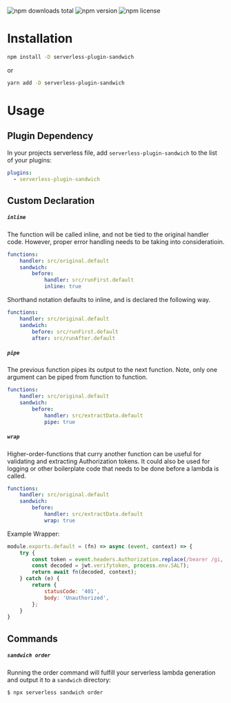 ![npm downloads total](https://img.shields.io/npm/dt/serverless-plugin-sandwich.svg) ![npm version](https://img.shields.io/npm/v/serverless-plugin-sandwich.svg) ![npm license](https://img.shields.io/npm/l/serverless-plugin-sandwich.svg)

# Installation

```sh
npm install -D serverless-plugin-sandwich
```
or
```sh
yarn add -D serverless-plugin-sandwich
```

# Usage

## Plugin Dependency

In your projects serverless file, add `serverless-plugin-sandwich` to the list of your plugins:

```yaml
plugins:
  - serverless-plugin-sandwich
```

## Custom Declaration
##### `inline`
The function will be called inline, and not be tied to the original handler code. However, proper error handling needs to be taking into consideratioin.

```yaml
functions:
    handler: src/original.default
    sandwich:
        before:
            handler: src/runFirst.default
            inline: true
```

Shorthand notation defaults to inline, and is declared the following way. 

```yaml
functions:
    handler: src/original.default
    sandwich:
        before: src/runFirst.default
        after: src/runAfter.default
```

##### `pipe`
The previous function pipes its output to the next function. Note, only one argument can be piped from function to function. 

```yaml
functions:
    handler: src/original.default
    sandwich:
        before:
            handler: src/extractData.default
            pipe: true
```

##### `wrap`
Higher-order-functions that curry another function can be useful for validating and extracting Authorization tokens. It could also be used for logging or other boilerplate code that needs to be done before a lambda is called. 

```yaml
functions:
    handler: src/original.default
    sandwich:
        before:
            handler: src/extractData.default
            wrap: true
```

Example Wrapper:
```javascript
module.exports.default = (fn) => async (event, context) => {
    try {
        const token = event.headers.Authorization.replace(/bearer /gi, '');
        const decoded = jwt.verifytoken, process.env.SALT);
        return await fn(decoded, context);
    } catch (e) {
        return {
            statusCode: '401',
            body: 'Unauthorized',
        };
    }
}
```

## Commands
##### `sandwich order`

Running the order command will fulfill your serverless lambda generation and output it to a `sandwich` directory:
```sh
$ npx serverless sandwich order
```

